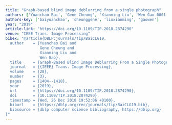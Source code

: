 ```yaml
---
title: "Graph-based blind image deblurring from a single photograph"
authors: ['Yuanchao Bai', 'Gene Cheung', 'Xianming Liu', 'Wen Gao 0001']
authors-key: ['baiyuanchao', 'cheunggene', 'liuxianming', 'gaowen']
year: "2019"
article-link: "https://doi.org/10.1109/TIP.2018.2874290"
venue: "IEEE Trans. Image Processing"
bibex: "@article{DBLP:journals/tip/BaiCLG19,
  author    = {Yuanchao Bai and
               Gene Cheung and
               Xianming Liu and
               Wen Gao},
  title     = {Graph-Based Blind Image Deblurring From a Single Photograph},
  journal   = {{IEEE} Trans. Image Processing},
  volume    = {28},
  number    = {3},
  pages     = {1404--1418},
  year      = {2019},
  url       = {https://doi.org/10.1109/TIP.2018.2874290},
  doi       = {10.1109/TIP.2018.2874290},
  timestamp = {Wed, 26 Dec 2018 19:52:06 +0100},
  biburl    = {https://dblp.org/rec/journals/tip/BaiCLG19.bib},
  bibsource = {dblp computer science bibliography, https://dblp.org}
}"
---
```


